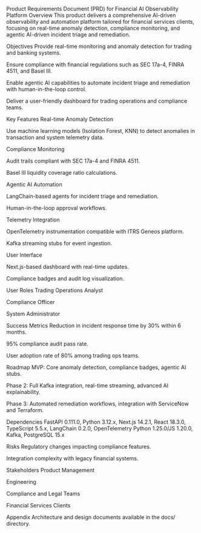 Product Requirements Document (PRD) for Financial AI Observability Platform
Overview
This product delivers a comprehensive AI-driven observability and automation platform tailored for financial services clients, focusing on real-time anomaly detection, compliance monitoring, and agentic AI-driven incident triage and remediation.

Objectives
Provide real-time monitoring and anomaly detection for trading and banking systems.

Ensure compliance with financial regulations such as SEC 17a-4, FINRA 4511, and Basel III.

Enable agentic AI capabilities to automate incident triage and remediation with human-in-the-loop control.

Deliver a user-friendly dashboard for trading operations and compliance teams.

Key Features
Real-time Anomaly Detection

Use machine learning models (Isolation Forest, KNN) to detect anomalies in transaction and system telemetry data.

Compliance Monitoring

Audit trails compliant with SEC 17a-4 and FINRA 4511.

Basel III liquidity coverage ratio calculations.

Agentic AI Automation

LangChain-based agents for incident triage and remediation.

Human-in-the-loop approval workflows.

Telemetry Integration

OpenTelemetry instrumentation compatible with ITRS Geneos platform.

Kafka streaming stubs for event ingestion.

User Interface

Next.js-based dashboard with real-time updates.

Compliance badges and audit log visualization.

User Roles
Trading Operations Analyst

Compliance Officer

System Administrator

Success Metrics
Reduction in incident response time by 30% within 6 months.

95% compliance audit pass rate.

User adoption rate of 80% among trading ops teams.

Roadmap
MVP: Core anomaly detection, compliance badges, agentic AI stubs.

Phase 2: Full Kafka integration, real-time streaming, advanced AI explainability.

Phase 3: Automated remediation workflows, integration with ServiceNow and Terraform.

Dependencies
FastAPI 0.111.0, Python 3.12.x, Next.js 14.2.1, React 18.3.0, TypeScript 5.5.x, LangChain 0.2.0, OpenTelemetry Python 1.25.0/JS 1.20.0, Kafka, PostgreSQL 15.x

Risks
Regulatory changes impacting compliance features.

Integration complexity with legacy financial systems.

Stakeholders
Product Management

Engineering

Compliance and Legal Teams

Financial Services Clients

Appendix
Architecture and design documents available in the docs/ directory.
